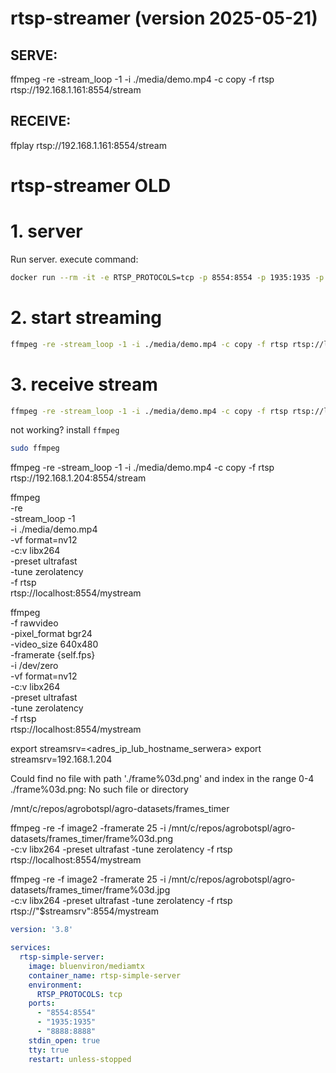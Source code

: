 # rtsp-streamer (version 2025-05-21)
## SERVE:
ffmpeg -re -stream_loop -1 -i ./media/demo.mp4 -c copy -f rtsp rtsp://192.168.1.161:8554/stream
## RECEIVE:
ffplay rtsp://192.168.1.161:8554/stream


 
# rtsp-streamer OLD

# 1. server
Run server. execute command:
``` bash
docker run --rm -it -e RTSP_PROTOCOLS=tcp -p 8554:8554 -p 1935:1935 -p 8888:8888 aler9/rtsp-simple-server
```

# 2. start streaming
``` bash
ffmpeg -re -stream_loop -1 -i ./media/demo.mp4 -c copy -f rtsp rtsp://localhost:8554/mystream
```

# 3. receive stream

``` bash
ffmpeg -re -stream_loop -1 -i ./media/demo.mp4 -c copy -f rtsp rtsp://localhost:8554/stream
```
not working? install `ffmpeg`
``` bash
sudo ffmpeg
```


ffmpeg -re -stream_loop -1 -i ./media/demo.mp4 -c copy -f rtsp rtsp://192.168.1.204:8554/stream


ffmpeg \
-re \
-stream_loop -1 \
-i ./media/demo.mp4 \
-vf format=nv12 \
-c:v libx264 \
-preset ultrafast \
-tune zerolatency \
-f rtsp \
rtsp://localhost:8554/mystream



ffmpeg \
-f rawvideo \
-pixel_format bgr24 \
-video_size 640x480 \
-framerate {self.fps} \
-i /dev/zero \
-vf format=nv12 \
-c:v libx264 \
-preset ultrafast \
-tune zerolatency \
-f rtsp \
rtsp://localhost:8554/mystream


export streamsrv=<adres_ip_lub_hostname_serwera>
export streamsrv=192.168.1.204

 Could find no file with path './frame%03d.png' and index in the range 0-4
./frame%03d.png: No such file or directory

/mnt/c/repos/agrobotspl/agro-datasets/frames_timer

ffmpeg -re -f image2 -framerate 25 -i /mnt/c/repos/agrobotspl/agro-datasets/frames_timer/frame%03d.png \
    -c:v libx264 -preset ultrafast -tune zerolatency -f rtsp rtsp://localhost:8554/mystream

ffmpeg -re -f image2 -framerate 25 -i /mnt/c/repos/agrobotspl/agro-datasets/frames_timer/frame%03d.jpg \
    -c:v libx264 -preset ultrafast -tune zerolatency -f rtsp rtsp://"$streamsrv":8554/mystream



``` yaml
version: '3.8'

services:
  rtsp-simple-server:
    image: bluenviron/mediamtx
    container_name: rtsp-simple-server
    environment:
      RTSP_PROTOCOLS: tcp
    ports:
      - "8554:8554"
      - "1935:1935"
      - "8888:8888"
    stdin_open: true
    tty: true
    restart: unless-stopped

```

